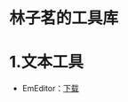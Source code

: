 # 林子茗的工具库

# 1.文本工具

- EmEditor：[下载](https://gitee.com/lin-ziming/lin-zimings-tool-library/releases/tag/v1.0)
